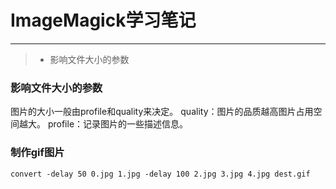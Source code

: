 # ImageMagick学习笔记

------
> * 影响文件大小的参数




### 影响文件大小的参数
图片的大小一般由profile和quality来决定。
quality：图片的品质越高图片占用空间越大。
profile：记录图片的一些描述信息。

### 制作gif图片
```shell
convert -delay 50 0.jpg 1.jpg -delay 100 2.jpg 3.jpg 4.jpg dest.gif
```

[1]: http://www.netingcn.com/category/imagemagick
[2]: http://elf8848.iteye.com/blog/382528
[3]: http://stackoverflow.com/questions/15769623/imagemagick-convert-pdf-to-jpeg-has-poor-text-quality-after-upgrading-imagemagic?answertab=active#tab-top
[4]: http://www.zouyesheng.com/imagemagick.html
